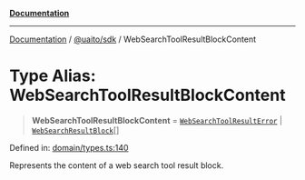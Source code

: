[**Documentation**](../../../README.md)

***

[Documentation](../../../README.md) / [@uaito/sdk](../README.md) / WebSearchToolResultBlockContent

# Type Alias: WebSearchToolResultBlockContent

> **WebSearchToolResultBlockContent** = [`WebSearchToolResultError`](../interfaces/WebSearchToolResultError.md) \| [`WebSearchResultBlock`](../interfaces/WebSearchResultBlock.md)[]

Defined in: [domain/types.ts:140](https://github.com/elribonazo/uaito/blob/6936f8ff79845312a8065c6fe5b6c9a6c7758a46/packages/sdk/src/domain/types.ts#L140)

Represents the content of a web search tool result block.
